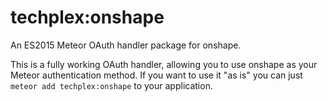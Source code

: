 # techplex:onshape

An ES2015 Meteor OAuth handler package for onshape.

This is a fully working OAuth handler, allowing you to use onshape as your Meteor authentication method. If you want to use it "as is" you can just `meteor add techplex:onshape` to your application.

